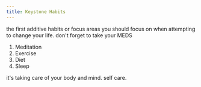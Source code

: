```yaml
---
title: Keystone Habits
---
```

the first additive habits or focus areas you should focus on when attempting to change your life.
don't forget to take your MEDS
1. Meditation
2. Exercise
3. Diet
4. Sleep

it's taking care of your body and mind. self care. 